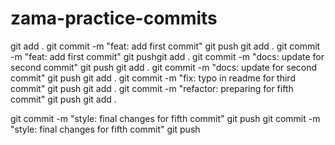 # zama-practice-commits
git add .
git commit -m "feat: add first commit"
git push
git add .
git commit -m "feat: add first commit"
git pushgit add .
git commit -m "docs: update for second commit"
git push
git add .
git commit -m "docs: update for second commit"
git push
git add .
git commit -m "fix: typo in readme for third commit"
git push
git add .
git commit -m "refactor: preparing for fifth commit"
git push
git add .

git commit -m "style: final changes for fifth commit"
git push 
git commit -m "style: final changes for fifth commit"
git push 

